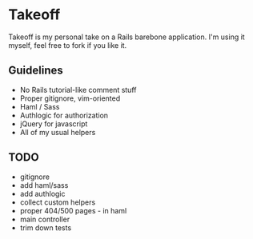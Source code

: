 # Takeoff 

Takeoff is my personal take on a Rails barebone application. I'm using it myself, feel free to fork if you like it.

## Guidelines

* No Rails tutorial-like comment stuff
* Proper gitignore, vim-oriented
* Haml / Sass
* Authlogic for authorization
* jQuery for javascript
* All of my usual helpers

## TODO

* gitignore
* add haml/sass
* add authlogic
* collect custom helpers
* proper 404/500 pages - in haml
* main controller
* trim down tests
